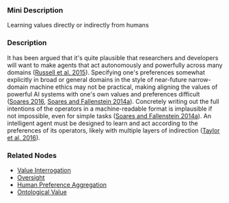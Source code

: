 ### Mini Description

Learning values directly or indirectly from humans

### Description

It has been argued that it's quite plausible that researchers and developers will want to make agents that act autonomously and powerfully across many domains ([Russell et al. 2015](http://futureoflife.org/data/documents/research_priorities.pdf)). Specifying one's preferences somewhat explicitly in broad or general domains in the style of near-future narrow-domain machine ethics may not be practical, making aligning the values of powerful AI systems with one's own values and preferences difficult ([Soares 2016](https://intelligence.org/files/ValueLearningProblem.pdf), [Soares and Fallenstein 2014a](http://intelligence.org/files/TechnicalAgenda.pdf)). Concretely writing out the full intentions of the operators in a machine-readable format is implausible if not impossible, even for simple tasks ([Soares and Fallenstein 2014a](http://intelligence.org/files/TechnicalAgenda.pdf)). An intelligent agent must be designed to learn and act according to the preferences of its operators, likely with multiple layers of indirection ([Taylor et al. 2016](https://intelligence.org/files/AlignmentMachineLearning.pdf)).

### Related Nodes

- [Value Interrogation](/Value_Alignment/Validation/Technical_Value_Alignment/Ethics_Mechanisms/Value_Learning/Value_Elicitation/Value_Interrogation/Value_Interrogation.md)
- [Oversight](/Value_Alignment/Control/Oversight/Oversight.md)
- [Human Preference Aggregation](/Value_Alignment/Ethics/Descriptive_Ethics/Human_Preference_Aggregation/Human_Preference_Aggregation.md)
- [Ontological Value](/Value_Alignment/Ethics/Metaethics/Ethical_uncertainty/Metaethical_uncertainty/Ontological_ethical_effects/Ontological_Value/Ontological_Value.md)
